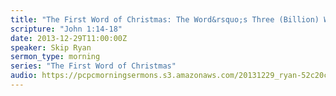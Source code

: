 ```yaml
---
title: "The First Word of Christmas: The Word&rsquo;s Three (Billion) Witnesses"
scripture: "John 1:14-18"
date: 2013-12-29T11:00:00Z
speaker: Skip Ryan
sermon_type: morning
series: "The First Word of Christmas"
audio: https://pcpcmorningsermons.s3.amazonaws.com/20131229_ryan-52c20cb259bf2.mp3 
---
```



